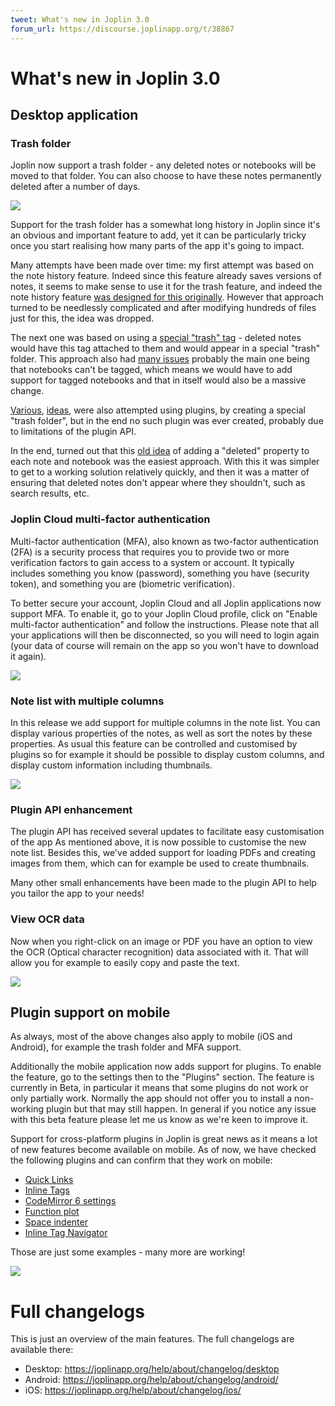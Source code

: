 ```yaml
---
tweet: What's new in Joplin 3.0
forum_url: https://discourse.joplinapp.org/t/38867
---
```


# What's new in Joplin 3.0

## Desktop application

### Trash folder

Joplin now support a trash folder - any deleted notes or notebooks will be moved to that folder. You can also choose to have these notes permanently deleted after a number of days.

![](https://raw.githubusercontent.com/laurent22/joplin/dev/Assets/WebsiteAssets/images/news/20240701-trash.png)

Support for the trash folder has a somewhat long history in Joplin since it's an obvious and important feature to add, yet it can be particularly tricky once you start realising how many parts of the app it's going to impact.

Many attempts have been made over time: my first attempt was based on the note history feature. Indeed since this feature already saves versions of notes, it seems to make sense to use it for the trash feature, and indeed the note history feature [was designed for this originally](https://joplinapp.org/news/20190523-221026). However that approach turned to be needlessly complicated and after modifying hundreds of files just for this, the idea was dropped.

The next one was based on using a [special "trash" tag](https://github.com/laurent22/joplin/issues/483) - deleted notes would have this tag attached to them and would appear in a special "trash" folder. This approach also had [many issues](https://github.com/laurent22/joplin/issues/483) probably the main one being that notebooks can't be tagged, which means we would have to add support for tagged notebooks and that in itself would also be a massive change.

[Various](https://discourse.joplinapp.org/t/trashcan/3998/16), [ideas,](https://discourse.joplinapp.org/t/poll-trash-bin-plugin/19951) were also attempted using plugins, by creating a special "trash folder", but in the end no such plugin was ever created, probably due to limitations of the plugin API.

In the end, turned out that this [old idea](https://github.com/laurent22/joplin/issues/483#issuecomment-585655742) of adding a "deleted" property to each note and notebook was the easiest approach. With this it was simpler to get to a working solution relatively quickly, and then it was a matter of ensuring that deleted notes don't appear where they shouldn't, such as search results, etc.

### Joplin Cloud multi-factor authentication

Multi-factor authentication (MFA), also known as two-factor authentication (2FA) is a security process that requires you to provide two or more verification factors to gain access to a system or account. It typically includes something you know (password), something you have (security token), and something you are (biometric verification).

To better secure your account, Joplin Cloud and all Joplin applications now support MFA. To enable it, go to your Joplin Cloud profile, click on "Enable multi-factor authentication" and follow the instructions. Please note that all your applications will then be disconnected, so you will need to login again (your data of course will remain on the app so you won't have to download it again).

![](https://raw.githubusercontent.com/laurent22/joplin/dev/Assets/WebsiteAssets/images/news/20240701-mfa.png)

### Note list with multiple columns

In this release we add support for multiple columns in the note list. You can display various properties of the notes, as well as sort the notes by these properties. As usual this feature can be controlled and customised by plugins so for example it should be possible to display custom columns, and display custom information including thumbnails.

![](https://raw.githubusercontent.com/laurent22/joplin/dev/Assets/WebsiteAssets/images/news/20240701-note-list-multi.png)

### Plugin API enhancement

The plugin API has received several updates to facilitate easy customisation of the app As mentioned above, it is now possible to customise the new note list. Besides this, we've added support for loading PDFs and creating images from them, which can for example be used to create thumbnails.

Many other small enhancements have been made to the plugin API to help you tailor the app to your needs!

### View OCR data

Now when you right-click on an image or PDF you have an option to view the OCR (Optical character recognition) data associated with it. That will allow you for example to easily copy and paste the text.

![](https://raw.githubusercontent.com/laurent22/joplin/dev/Assets/WebsiteAssets/images/news/20240701-ocr-data.png)

## Plugin support on mobile

As always, most of the above changes also apply to mobile (iOS and Android), for example the trash folder and MFA support.

Additionally the mobile application now adds support for plugins. To enable the feature, go to the settings then to the "Plugins" section. The feature is currently in Beta, in particular it means that some plugins do not work or only partially work. Normally the app should not offer you to install a non-working plugin but that may still happen. In general if you notice any issue with this beta feature please let me us know as we're keen to improve it.

Support for cross-platform plugins in Joplin is great news as it means a lot of new features become available on mobile. As of now, we have checked the following plugins and can confirm that they work on mobile:

- [Quick Links](https://joplinapp.org/plugins/plugin/com.whatever.quick-links/)
- [Inline Tags](https://joplinapp.org/plugins/plugin/com.whatever.inline-tags/)
- [CodeMirror 6 settings](https://joplinapp.org/plugins/plugin/io.github.personalizedrefrigerator.codemirror6-settings/)
- [Function plot](https://joplinapp.org/plugins/plugin/com.hieuthi.joplin.function-plot/)
- [Space indenter](https://joplinapp.org/plugins/plugin/joplin.plugin.space-indenter/)
- [Inline Tag Navigator](https://joplinapp.org/plugins/plugin/joplin.plugin.alondmnt.tag-navigator/)

Those are just some examples - many more are working!

![](https://raw.githubusercontent.com/laurent22/joplin/dev/Assets/WebsiteAssets/images/news/20240701-mobile-plugins.png)

# Full changelogs

This is just an overview of the main features. The full changelogs are available there:

- Desktop: https://joplinapp.org/help/about/changelog/desktop
- Android: https://joplinapp.org/help/about/changelog/android/
- iOS: https://joplinapp.org/help/about/changelog/ios/